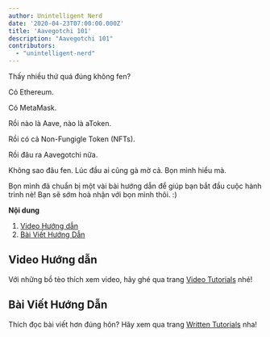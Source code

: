 ```yaml
---
author: Unintelligent Nerd
date: '2020-04-23T07:00:00.000Z'
title: 'Aavegotchi 101'
description: "Aavegotchi 101"
contributors:
  - "unintelligent-nerd"
---
```


Thấy nhiều thứ quá đúng không fen?

Có Ethereum.

Có MetaMask.

Rồi nào là Aave, nào là aToken.

Rồi có cả Non-Fungigle Token (NFTs).

Rồi đâu ra Aavegotchi nữa.

Không sao đâu fen. Lúc đầu ai cũng gà mờ cả. Bọn mình hiểu mà.

Bọn mình đã chuẩn bị một vài bài hướng dẫn để giúp bạn bắt đầu cuộc hành trình nè! Bạn sẽ sớm hoà nhận với bọn mình thôi. :)

<div class="contentsBox">

**Nội dung**

<ol>
<li><a href=#video-tutorials>Video Hướng dẫn</a></li>
<li><a href=#written-tutorials>Bài Viết Hướng Dẫn</a></li>
</ol>

</div>

## Video Hướng dẫn

Với những bồ tèo thích xem video, hãy ghé qua trang [Video Tutorials](/video-tutorials) nhé!

## Bài Viết Hướng Dẫn
Thích đọc bài viết hơn đúng hôn? Hãy xem qua trang [Written Tutorials](/written-tutorials) nha!